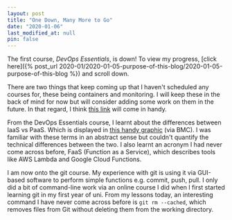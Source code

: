 ```yaml
---
layout: post
title: "One Down, Many More to Go"
date: "2020-01-06"
last_modified_at: null
pin: false
---
```


The first course, _DevOps Essentials_, is down! To view my progress, [click here]({% post_url 2020-01/2020-01-05-purpose-of-this-blog/2020-01-05-purpose-of-this-blog %}) and scroll down.

There are two things that keep coming up that I haven't scheduled any courses for, these being containers and monitoring. I will keep these in the back of mind for now but will consider adding some work on them in the future. In that regard, I think [this link](https://xebialabs.com/periodic-table-of-devops-tools/) will come in handy.

From the DevOps Essentials course, I learnt about the differences between IaaS vs PaaS. Which is displayed in [this handy graphic](/assets/images/cloud-type-stacks.png) (via BMC). I was familiar with these terms in an abstract sense but couldn't quantify the technical differences between the two. I also learnt an acronym I had never come across before, FaaS (Function as a Service), which describes tools like AWS Lambda and Google Cloud Functions.

I am now onto the git course. My experience with git is using it via GUI-based software to perform simple functions e.g. commit, push, pull. I only did a bit of command-line work via an online course I did when I first started learning git in my first year of uni. From my lessons today, an interesting command I have never come across before is `git rm --cached`, which removes files from Git without deleting them from the working directory.
